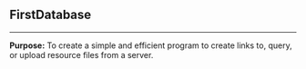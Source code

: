 ## FirstDatabase
 ---
 **Purpose:** To create a simple and efficient program to create links to, query, or upload resource files from a server. 
